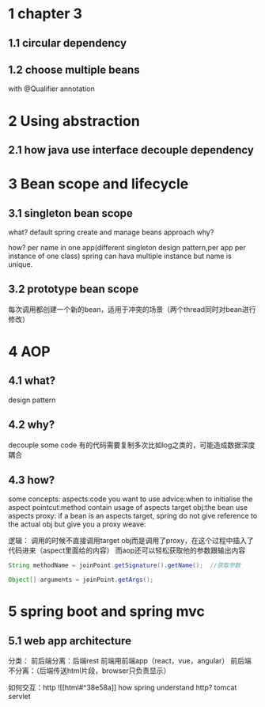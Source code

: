 # 1 chapter 3
## 1.1 circular dependency
## 1.2 choose multiple beans
with @Qualifier annotation

# 2 Using abstraction
## 2.1 how java use interface decouple dependency

# 3 Bean scope and lifecycle
## 3.1 singleton bean scope
what?
default spring create and manage beans approach
why?

how?
per name in one app(different singleton design pattern,per app per instance of one class)
spring can hava multiple instance but name is unique.

## 3.2 prototype bean scope
每次调用都创建一个新的bean，适用于冲突的场景（两个thread同时对bean进行修改）

# 4 AOP
## 4.1 what?
design pattern

## 4.2 why?
decouple some code
有的代码需要复制多次比如log之类的，可能造成数据深度耦合

## 4.3 how?

some concepts:
aspects:code you want to use
advice:when to initialise the aspect
pointcut:method contain usage of aspects
target obj:the bean use aspects
proxy: if a bean is an aspects target, spring do not give reference to the actual obj but give you a proxy
weave: 

逻辑：
调用的时候不直接调用target obj而是调用了proxy，在这个过程中插入了代码进来（aspect里面给的内容）
而aop还可以轻松获取他的参数跟输出内容
```java
String methodName = joinPoint.getSignature().getName();  //获取参数

Object[] arguments = joinPoint.getArgs();

```

# 5 spring boot and spring mvc
## 5.1 web app architecture
分类：
前后端分离：后端rest 前端用前端app（react，vue，angular）
前后端不分离：（后端传送html片段，browser只负责显示）

如何交互：http ![[html#^38e58a]]
how spring understand http?
tomcat servlet

